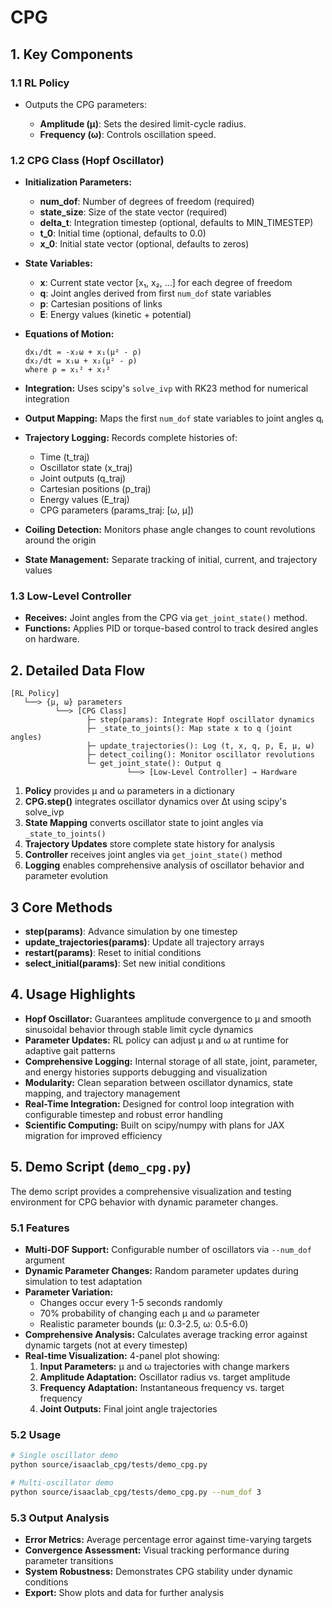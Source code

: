 # CPG

## 1. Key Components

### 1.1 RL Policy

* Outputs the CPG parameters:

  * **Amplitude (μ)**: Sets the desired limit-cycle radius.
  * **Frequency (ω)**: Controls oscillation speed.

### 1.2 CPG Class (Hopf Oscillator)

* **Initialization Parameters:**
  * **num_dof**: Number of degrees of freedom (required)
  * **state_size**: Size of the state vector (required)
  * **delta_t**: Integration timestep (optional, defaults to MIN_TIMESTEP)
  * **t_0**: Initial time (optional, defaults to 0.0)
  * **x_0**: Initial state vector (optional, defaults to zeros)

* **State Variables:** 
  * **x**: Current state vector [x₁, x₂, ...] for each degree of freedom
  * **q**: Joint angles derived from first `num_dof` state variables
  * **p**: Cartesian positions of links
  * **E**: Energy values (kinetic + potential)

* **Equations of Motion:** 
  ```
  dx₁/dt = -x₂ω + x₁(μ² - ρ)
  dx₂/dt = x₁ω + x₂(μ² - ρ)
  where ρ = x₁² + x₂²
  ```

* **Integration:** Uses scipy's `solve_ivp` with RK23 method for numerical integration
* **Output Mapping:** Maps the first `num_dof` state variables to joint angles qᵢ
* **Trajectory Logging:** Records complete histories of:
  * Time (t_traj)
  * Oscillator state (x_traj)
  * Joint outputs (q_traj)
  * Cartesian positions (p_traj)
  * Energy values (E_traj)
  * CPG parameters (params_traj: [ω, μ])

* **Coiling Detection:** Monitors phase angle changes to count revolutions around the origin
* **State Management:** Separate tracking of initial, current, and trajectory values

### 1.3 Low-Level Controller

* **Receives:** Joint angles from the CPG via `get_joint_state()` method.
* **Functions:** Applies PID or torque-based control to track desired angles on hardware.


## 2. Detailed Data Flow

```
[RL Policy]
   └──> {μ, ω} parameters
          └──> [CPG Class]
                 ├─ step(params): Integrate Hopf oscillator dynamics
                 ├─ _state_to_joints(): Map state x to q (joint angles)
                 ├─ update_trajectories(): Log (t, x, q, p, E, μ, ω)
                 ├─ detect_coiling(): Monitor oscillator revolutions
                 └─ get_joint_state(): Output q
                          └──> [Low-Level Controller] → Hardware
```

1. **Policy** provides μ and ω parameters in a dictionary
2. **CPG.step()** integrates oscillator dynamics over Δt using scipy's solve_ivp
3. **State Mapping** converts oscillator state to joint angles via `_state_to_joints()`
4. **Trajectory Updates** store complete state history for analysis
5. **Controller** receives joint angles via `get_joint_state()` method
6. **Logging** enables comprehensive analysis of oscillator behavior and parameter evolution


## 3 Core Methods
* **step(params)**: Advance simulation by one timestep
* **update_trajectories(params)**: Update all trajectory arrays
* **restart(params)**: Reset to initial conditions
* **select_initial(params)**: Set new initial conditions


## 4. Usage Highlights

* **Hopf Oscillator:** Guarantees amplitude convergence to μ and smooth sinusoidal behavior through stable limit cycle dynamics
* **Parameter Updates:** RL policy can adjust μ and ω at runtime for adaptive gait patterns
* **Comprehensive Logging:** Internal storage of all state, joint, parameter, and energy histories supports debugging and visualization
* **Modularity:** Clean separation between oscillator dynamics, state mapping, and trajectory management
* **Real-Time Integration:** Designed for control loop integration with configurable timestep and robust error handling
* **Scientific Computing:** Built on scipy/numpy with plans for JAX migration for improved efficiency

## 5. Demo Script (`demo_cpg.py`)

The demo script provides a comprehensive visualization and testing environment for CPG behavior with dynamic parameter changes.

### 5.1 Features
* **Multi-DOF Support:** Configurable number of oscillators via `--num_dof` argument
* **Dynamic Parameter Changes:** Random parameter updates during simulation to test adaptation
* **Parameter Variation:** 
  * Changes occur every 1-5 seconds randomly
  * 70% probability of changing each μ and ω parameter
  * Realistic parameter bounds (μ: 0.3-2.5, ω: 0.5-6.0)
* **Comprehensive Analysis:** Calculates average tracking error against dynamic targets (not at every timestep)
* **Real-time Visualization:** 4-panel plot showing:
  1. **Input Parameters:** μ and ω trajectories with change markers
  2. **Amplitude Adaptation:** Oscillator radius vs. target amplitude
  3. **Frequency Adaptation:** Instantaneous frequency vs. target frequency  
  4. **Joint Outputs:** Final joint angle trajectories

### 5.2 Usage
```bash
# Single oscillator demo
python source/isaaclab_cpg/tests/demo_cpg.py 

# Multi-oscillator demo
python source/isaaclab_cpg/tests/demo_cpg.py --num_dof 3
```

### 5.3 Output Analysis
* **Error Metrics:** Average percentage error against time-varying targets
* **Convergence Assessment:** Visual tracking performance during parameter transitions
* **System Robustness:** Demonstrates CPG stability under dynamic conditions
* **Export:** Show plots and data for further analysis


